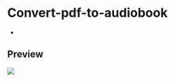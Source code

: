 # Convert-pdf-to-audiobook
<ul>
  <li></li>
</ul>

<h2>Preview</h2>
<img src="https://user-images.githubusercontent.com/91461938/191900754-b3ef66be-73b8-4338-a46b-128765dbd553.gif">
